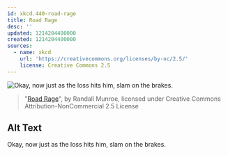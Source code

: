 ```yaml
---
id: xkcd.440-road-rage
title: Road Rage
desc: ''
updated: 1214204400000
created: 1214204400000
sources:
  - name: xkcd
    url: 'https://creativecommons.org/licenses/by-nc/2.5/'
    license: Creative Commons 2.5
---
```

![Okay, now just as the loss hits him, slam on the brakes.](https://imgs.xkcd.com/comics/road_rage.png)
> "[Road Rage](https://xkcd.com/440/)", by Randall Munroe, licensed under Creative Commons Attribution-NonCommercial 2.5 License

## Alt Text
Okay, now just as the loss hits him, slam on the brakes.
